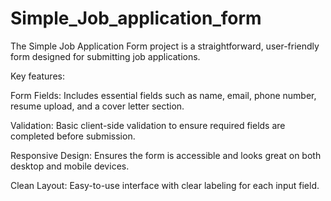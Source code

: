 # Simple_Job_application_form

The Simple Job Application Form project is a straightforward, user-friendly form designed for submitting job applications. 

Key features:

Form Fields: Includes essential fields such as name, email, phone number, resume upload, and a cover letter section.

Validation: Basic client-side validation to ensure required fields are completed before submission.

Responsive Design: Ensures the form is accessible and looks great on both desktop and mobile devices.

Clean Layout: Easy-to-use interface with clear labeling for each input field.
